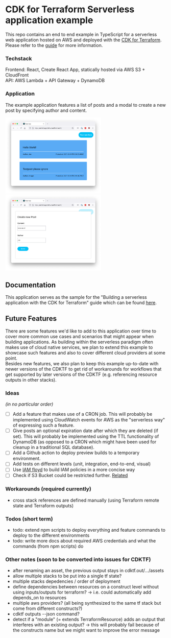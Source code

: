 # CDK for Terraform Serverless application example
This repo contains an end to end example in TypeScript for a serverless web application hosted on AWS and deployed with the [CDK for Terraform](https://cdk.tf). Please refer to the [guide](https://github.com/hashicorp/terraform-cdk/tree/main/docs/guides) for more information.
### Techstack
Frontend: React, Create React App, statically hosted via AWS S3 + CloudFront  
API: AWS Lambda + API Gateway + DynamoDB  

### Application
The example application features a list of posts and a modal to create a new post by specifying author and content.

<img src="./assets/app1.png" alt="list of posts" width="300"/>
<img src="./assets/app2.png" alt="create a new post" width="300"/>

## Documentation
This application serves as the sample for the "Building a serverless application with the CDK for Terraform" guide which can be found [here](https://github.com/hashicorp/terraform-cdk/tree/main/docs/guides).

## Future Features
There are some features we'd like to add to this application over time to cover more common use cases and scenarios that might appear when building applications. As building within the serverless paradigm often makes use of cloud native services, we plan to extend this example to showcase such features and also to cover different cloud providers at some point.  
Besides new features, we also plan to keep this example up-to-date with newer versions of the CDKTF to get rid of workarounds for workflows that get supported by later versions of the CDKTF (e.g. referencing resource outputs in other stacks).

### Ideas
_(in no particular order)_

- [ ] Add a feature that makes use of a CRON job. This will probably be implemented using CloudWatch events for AWS as the "serverless way" of expressing such a feature.
- [ ] Give posts an optional expiration date after which they are deleted (if set). This will probably be implemented using the TTL functionality of DynamoDB (as opposed to a CRON which might have been used for cleanup in a traditional SQL database).
- [ ] Add a Github action to deploy preview builds to a temporary environment.
- [ ] Add tests on different levels (unit, integration, end-to-end, visual)
- [ ] Use [IAM floyd](https://www.npmjs.com/package/iam-floyd) to build IAM policies in a more concise way
- [ ] Check if S3 Bucket could be restricted further. [Related](https://github.com/hashicorp/terraform-cdk/pull/786#issuecomment-864237132)

### Workarounds (required currently)
- cross stack references are defined manually (using Terraform remote state and Terraform outputs)


### Todos (short term)
- todo: extend npm scripts to deploy everything and feature commands to deploy to the different environments
- todo: write more docs about required AWS credentials and what the commands (from npm scripts) do

### Other notes (soon to be converted into issues for CDKTF)
- after renaming an asset, the previous output stays in cdktf.out/.../assets
- allow multiple stacks to be put into a single tf state?
- multiple stacks depedencies / order of deployment
- define dependencies between resources on a construct level without using inputs/outputs for terraform? -> i.e. could automatically add depends_on to resources
- multiple aws providers? (all being synthesized to the same tf stack but come from different constructs?)
- cdktf outputs --json command?
- detect if a "module" (= extends TerraformResource) adds an output that interferes with an existing output?
    -> this will probably fail because of the constructs name but we might want to improve the error message
